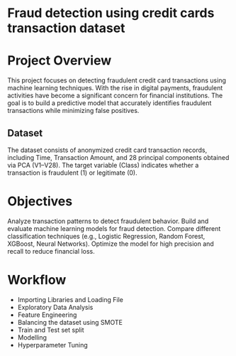 # Fraud detection using credit cards transaction dataset

# Project Overview
This project focuses on detecting fraudulent credit card transactions using machine learning techniques. With the rise in digital payments, fraudulent activities have become a significant concern for financial institutions. The goal is to build a predictive model that accurately identifies fraudulent transactions while minimizing false positives.

## Dataset
The dataset consists of anonymized credit card transaction records, including Time, Transaction Amount, and 28 principal components obtained via PCA (V1–V28). The target variable (Class) indicates whether a transaction is fraudulent (1) or legitimate (0).

# Objectives
Analyze transaction patterns to detect fraudulent behavior.
Build and evaluate machine learning models for fraud detection.
Compare different classification techniques (e.g., Logistic Regression, Random Forest, XGBoost, Neural Networks).
Optimize the model for high precision and recall to reduce financial loss.

# Workflow
- Importing Libraries and Loading File
- Exploratory Data Analysis
- Feature Engineering
- Balancing the dataset using SMOTE
- Train and Test set split
- Modelling
- Hyperparameter Tuning

